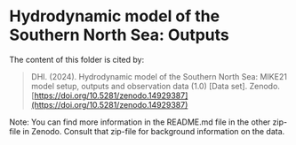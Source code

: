 # Hydrodynamic model of the Southern North Sea: Outputs
The content of this folder is cited by:

> DHI. (2024). Hydrodynamic model of the Southern North Sea: MIKE21 model setup, outputs and observation data (1.0) [Data set]. Zenodo. [https://doi.org/10.5281/zenodo.14929387](https://doi.org/10.5281/zenodo.14929387)

Note: You can find more information in the README.md file in the other zip-file in Zenodo. Consult that zip-file for background information on the data. 